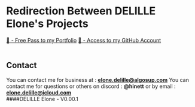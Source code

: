 # Redirection Between DELILLE Elone's Projects
[🎫 - Free Pass to my Portfolio](https://hinett.github.io/portfolio/index.html)
[📑 - Access to my GitHub Account](https://github.com/HiNett)
<br><br>
## Contact
You can contact me for business at : **elone.delille@algosup.com**
You can contact me for questions or others on discord : **@hinett** or by email : **elone.delille@icloud.com**
<br>
####DELILLE Elone - V0.00.1
